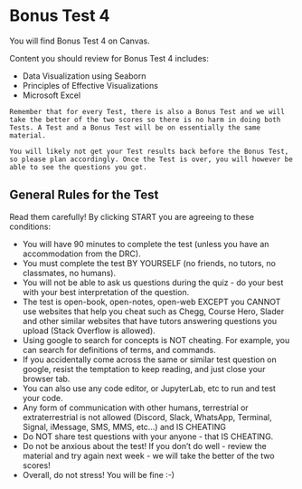 # Bonus Test 4

You will find Bonus Test 4 on Canvas.

Content you should review for Bonus Test 4 includes:

- Data Visualization using Seaborn
- Principles of Effective Visualizations
- Microsoft Excel

```{important}
Remember that for every Test, there is also a Bonus Test and we will take the better of the two scores so there is no harm in doing both Tests. A Test and a Bonus Test will be on essentially the same material.
```

```{warning}
You will likely not get your Test results back before the Bonus Test, so please plan accordingly. Once the Test is over, you will however be able to see the questions you got.
```

## General Rules for the Test

Read them carefully! By clicking START you are agreeing to these conditions:

- You will have 90 minutes to complete the test (unless you have an accommodation from the DRC).
- You must complete the test BY YOURSELF (no friends, no tutors, no classmates, no humans).
- You will not be able to ask us questions during the quiz - do your best with your best interpretation of the question.
- The test is open-book, open-notes, open-web EXCEPT you CANNOT use websites that help you cheat such as Chegg, Course Hero, Slader and other similar websites that have tutors answering questions you upload (Stack Overflow is allowed).
- Using google to search for concepts is NOT cheating. For example, you can search for definitions of terms, and commands.
- If you accidentally come across the same or similar test question on google, resist the temptation to keep reading, and just close your browser tab.
- You can also use any code editor, or JupyterLab, etc to run and test your code.
- Any form of communication with other humans, terrestrial or extraterrestrial is not allowed (Discord, Slack, WhatsApp, Terminal, Signal, iMessage, SMS, MMS, etc...) and IS CHEATING
- Do NOT share test questions with your anyone - that IS CHEATING.
- Do not be anxious about the test! If you don’t do well - review the material and try again next week - we will take the better of the two scores!
- Overall, do not stress! You will be fine :-)